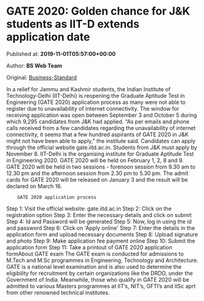 
# GATE 2020: Golden chance for J&K students as IIT-D extends application date

Published at: **2019-11-01T05:57:00+00:00**

Author: **BS Web Team**

Original: [Business-Standard](https://www.business-standard.com/article/education/gate-2020-golden-chance-for-jammu-and-kashmir-students-as-iit-d-extends-application-date-119110100184_1.html)

In a relief for Jammu and Kashmir students, the Indian Institute of Technology-Delhi (IIT-Delhi) is reopening the Graduate Aptitude Test in Engineering (GATE 2020) application process as many were not able to register due to unavailability of internet connectivity. The window for receiving application was open between September 3 and October 5 during which 9,295 candidates from J&K had applied. “As per emails and phone calls received from a few candidates regarding the unavailability of internet connectivity, it seems that a few hundred aspirants of GATE 2020 in J&K might not have been able to apply,” the institute said. Candidates can apply through the official website gate.iitd.ac.in.
Students from J&K must apply by November 8.
IIT-Delhi is the organising institute for Graduate Aptitude Test in Engineering 2020.
GATE 2020 will be held on February 1, 2, 8 and 9.
GATE 2020 will be held in two sessions - forenoon session from 9.30 am to 12.30 pm and the afternoon session from 2.30 pm to 5.30 pm. The admit cards for GATE 2020 will be released on January 3 and the result will be declared on March 16.

        GATE 2020 application process
      
Step 1: Visit the official website: gate.iitd.ac.in
Step 2: Click on the registration option
Step 3: Enter the necessary details and click on submit
Step 4: Id and Password will be generated
Step 5: Now, log in using the id and password
Step 6: Click on 'Apply online'
Step 7: Enter the details in the application form and upload necessary documents
Step 8: Upload signature and photo
Step 9: Make application fee payment online
Step 10: Submit the application form
Step 11: Take a printout of GATE 2020 application formAbout GATE exam The GATE exam is conducted for admissions to M.Tech and M.Sc programmes in Engineering, Technology and Architecture. GATE is a national level examination and is also used to determine the eligibility for recruitment by certain organizations like the DRDO, under the Government of India. Meanwhile, those who qualify in GATE 2020 will be admitted to various Masters programmes at IIT’s, NIT’s, GFTI’s and IISc aprt from other renowned technical institutes.
